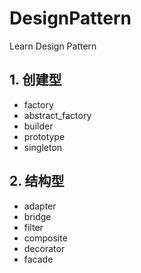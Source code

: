 # DesignPattern
Learn Design Pattern

## 1. 创建型

- factory
- abstract_factory
- builder 
- prototype
- singleton

## 2. 结构型

- adapter
- bridge
- filter
- composite
- decorator
- facade

